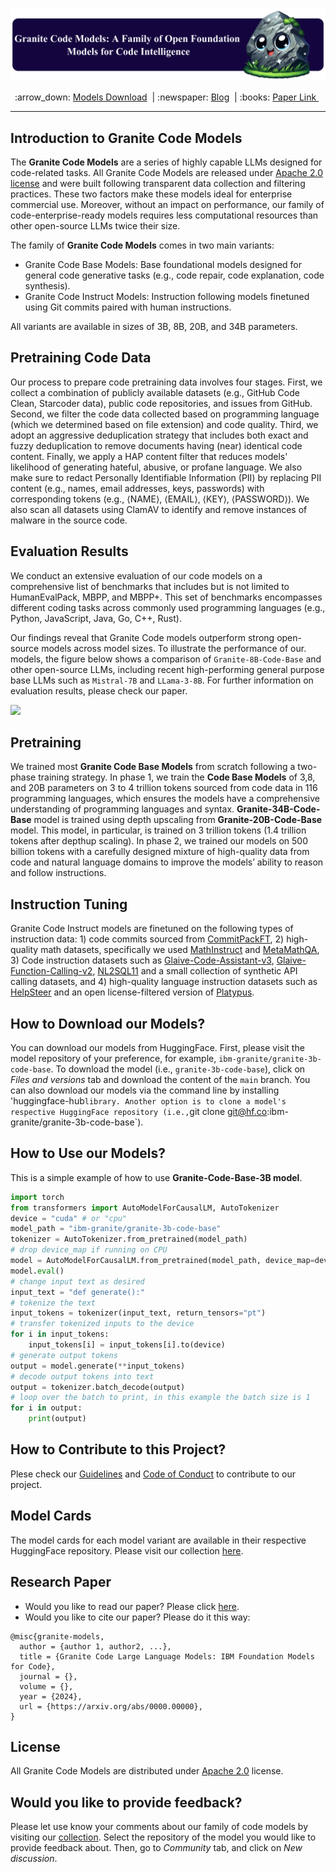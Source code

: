 <p align="center">
  <img src="figures/granite-code-models-banner_1x.png" />
</p>

<p align="center">
        :arrow_down: <a href="https://huggingface.co/collections/ibm-granite/granite-code-models-6624c5cec322e4c148c8b330"> Models Download</a>&nbsp | :newspaper: <a href="http://"> Blog</a>&nbsp | :books: <a href="https://">Paper Link </a>&nbsp
<br>

---
## Introduction to Granite Code Models
The **Granite Code Models** are a series of highly capable LLMs designed for code-related tasks. All Granite Code Models are released under [Apache 2.0 license](https://www.apache.org/licenses/LICENSE-2.0) and were built following transparent data collection and filtering practices. These two factors make these models ideal for enterprise commercial use. Moreover, without an impact on performance, our family of code-enterprise-ready models requires less computational resources than other open-source LLMs twice their size.

The family of **Granite Code Models** comes in two main variants:

* Granite Code Base Models: Base foundational models designed for general code generative tasks (e.g., code repair, code explanation, code synthesis).
* Granite Code Instruct Models: Instruction following models finetuned using Git commits paired with human instructions.

All variants are available in sizes of 3B, 8B, 20B, and 34B parameters.

## Pretraining Code Data
Our process to prepare code pretraining data involves four stages. First, we collect a combination of publicly available datasets (e.g., GitHub Code Clean, Starcoder data), public code repositories, and issues from GitHub. Second, we filter the code data collected based on programming language (which we determined based on file extension) and code quality. Third, we adopt an aggressive deduplication strategy that includes both exact and fuzzy deduplication to remove documents having (near) identical code content. Finally, we apply a HAP content filter that reduces models' likelihood of generating hateful, abusive, or profane language. We also make sure to redact Personally Identifiable Information (PII) by replacing PII content (e.g., names, email addresses, keys, passwords) with corresponding tokens (e.g., ⟨NAME⟩, ⟨EMAIL⟩, ⟨KEY⟩, ⟨PASSWORD⟩). We also scan all datasets using ClamAV to identify and remove instances of malware in the source code.
    
## Evaluation Results
We conduct an extensive evaluation of our code models on a comprehensive list of benchmarks that includes but is not limited to HumanEvalPack, MBPP, and MBPP+. This set of benchmarks encompasses different coding tasks across commonly used programming languages (e.g., Python, JavaScript, Java, Go, C++, Rust).

Our findings reveal that Granite Code models outperform strong open-source models across model sizes. To illustrate the performance of our. models, the figure below shows a comparison of `Granite-8B-Code-Base` and other open-source  LLMs, including recent high-performing general purpose base LLMs such as `Mistral-7B` and `LLama-3-8B`. For further information on evaluation results, please check our paper.
    
<img src="./figures/figure1.png" />

## Pretraining
We trained most **Granite Code Base Models** from scratch following a two-phase training strategy. In phase 1, we train the **Code Base Models** of 3,8, and 20B parameters on 3 to 4 trillion tokens sourced from code data in 116 programming languages, which ensures the models have a comprehensive understanding of programming languages and syntax. **Granite-34B-Code-Base** model is trained using depth upscaling from **Granite-20B-Code-Base** model. This model, in particular, is trained on 3 trillion tokens (1.4 trillion tokens after depthup scaling). In phase 2, we trained our models on 500 billion tokens with a carefully designed mixture of high-quality data from code and natural language domains to improve the models’ ability to reason and follow instructions. 

## Instruction Tuning
Granite Code Instruct models are finetuned on the following types of instruction data: 1) code commits sourced from [CommitPackFT](https://huggingface.co/datasets/bigcode/commitpackft), 2) high-quality math datasets, specifically we used [MathInstruct](https://huggingface.co/datasets/TIGER-Lab/MathInstruct) and [MetaMathQA](https://huggingface.co/datasets/meta-math/MetaMathQA), 3) Code instruction datasets such as [Glaive-Code-Assistant-v3](https://huggingface.co/datasets/glaiveai/glaive-code-assistant-v3), [Glaive-Function-Calling-v2](https://huggingface.co/datasets/glaiveai/glaive-function-calling-v2), [NL2SQL11](https://huggingface.co/datasets/bugdaryan/sql-create-context-instruction) and a small collection of synthetic API calling datasets, and 4) high-quality language instruction datasets such as [HelpSteer](https://huggingface.co/datasets/nvidia/HelpSteer) and an open license-filtered version of [Platypus](https://huggingface.co/datasets/garage-bAInd/Open-Platypus).

## How to Download our Models?
You can download our models from HuggingFace. First, please visit the model repository of your preference, for example, `ibm-granite/granite-3b-code-base`. To download the model (i.e., `granite-3b-code-base`), click on *Files and versions* tab and download the content of the `main` branch. You can also download our models via the command line by installing 'huggingface-hub` library. Another option is to clone a model's respective HuggingFace repository (i.e., `git clone git@hf.co:ibm-granite/granite-3b-code-base`).

## How to Use our Models?

This is a simple example of how to use **Granite-Code-Base-3B model**.

```python
import torch
from transformers import AutoModelForCausalLM, AutoTokenizer
device = "cuda" # or "cpu"
model_path = "ibm-granite/granite-3b-code-base"
tokenizer = AutoTokenizer.from_pretrained(model_path)
# drop device_map if running on CPU
model = AutoModelForCausalLM.from_pretrained(model_path, device_map=device)
model.eval()
# change input text as desired
input_text = "def generate():"
# tokenize the text
input_tokens = tokenizer(input_text, return_tensors="pt")
# transfer tokenized inputs to the device
for i in input_tokens:
    input_tokens[i] = input_tokens[i].to(device)
# generate output tokens
output = model.generate(**input_tokens)
# decode output tokens into text
output = tokenizer.batch_decode(output)
# loop over the batch to print, in this example the batch size is 1
for i in output:
    print(output)
```
## How to Contribute to this Project?
Plese check our [Guidelines](/CONTRIBUTING.md) and [Code of Conduct](/CODE_OF_CONDUCT.md) to contribute to our project.

## Model Cards
The model cards for each model variant are available in their respective HuggingFace repository. Please visit our collection [here](https://huggingface.co/collections/ibm-granite/granite-code-models-6624c5cec322e4c148c8b330).
    
## Research Paper
* Would you like to read our paper? Please click [here](https://www.overleaf.com/project/6520094b0a31c2dc6445597e).
* Would you like to cite our paper? Please do it this way:
    
```
@misc{granite-models,
  author = {author 1, author2, ...},
  title = {Granite Code Large Language Models: IBM Foundation Models for Code},
  journal = {},
  volume = {},
  year = {2024},
  url = {https://arxiv.org/abs/0000.00000},
}
```

## License 
All Granite Code Models are distributed under [Apache 2.0](./LICENSE) license.

## Would you like to provide feedback?
Please let use know your comments about our family of code models by visiting our [collection](https://huggingface.co/collections/ibm-granite/granite-code-models-6624c5cec322e4c148c8b330). Select the repository of the model you would like to provide feedback about. Then, go to *Community* tab, and click on *New discussion*.